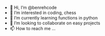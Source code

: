 - 👋 Hi, I’m @benrehcode
- 👀 I’m interested in coding, chess
- 🌱 I’m currently learning functions in python
- 💞️ I’m looking to collaborate on easy projects
- 📫 How to reach me ...

<!---
benrehcode/benrehcode is a ✨ special ✨ repository because its `README.md` (this file) appears on your GitHub profile.
You can click the Preview link to take a look at your changes.
--->
